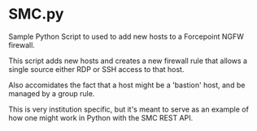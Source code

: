 # SMC.py
Sample Python Script to used to add new hosts to a Forcepoint NGFW firewall.

This script adds new hosts and creates a new firewall rule that allows a single source either RDP or SSH access to that host.

Also accomidates the fact that a host might be a 'bastion' host, and be managed by a group rule.

This is very institution specific, but it's meant to serve as an example of how one might work in Python with the SMC REST API.

